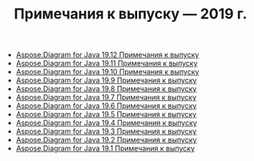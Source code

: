 ﻿---
title: Примечания к выпуску — 2019 г.
type: docs
weight: 20
url: /ru/java/release-notes-2019/
---
- [Aspose.Diagram for Java 19.12 Примечания к выпуску](/diagram/ru/java/aspose-diagram-for-java-19-12-release-notes/)
- [Aspose.Diagram for Java 19.11 Примечания к выпуску](/diagram/ru/java/aspose-diagram-for-java-19-11-release-notes/)
- [Aspose.Diagram for Java 19.10 Примечания к выпуску](/diagram/ru/java/aspose-diagram-for-java-19-10-release-notes/)
- [Aspose.Diagram for Java 19.9 Примечания к выпуску](/diagram/ru/java/aspose-diagram-for-java-19-9-release-notes/)
- [Aspose.Diagram for Java 19.8 Примечания к выпуску](/diagram/ru/java/aspose-diagram-for-java-19-8-release-notes/)
- [Aspose.Diagram for Java 19.7 Примечания к выпуску](/diagram/ru/java/aspose-diagram-for-java-19-7-release-notes/)
- [Aspose.Diagram for Java 19.6 Примечания к выпуску](/diagram/ru/java/aspose-diagram-for-java-19-6-release-notes/)
- [Aspose.Diagram for Java 19.5 Примечания к выпуску](/diagram/ru/java/aspose-diagram-for-java-19-5-release-notes/)
- [Aspose.Diagram for Java 19.4 Примечания к выпуску](/diagram/ru/java/aspose-diagram-for-java-19-4-release-notes/)
- [Aspose.Diagram for Java 19.3 Примечания к выпуску](/diagram/ru/java/aspose-diagram-for-java-19-3-release-notes/)
- [Aspose.Diagram for Java 19.2 Примечания к выпуску](/diagram/ru/java/aspose-diagram-for-java-19-2-release-notes/)
- [Aspose.Diagram for Java 19.1 Примечания к выпуску](/diagram/ru/java/aspose-diagram-for-java-19-1-release-notes/)
